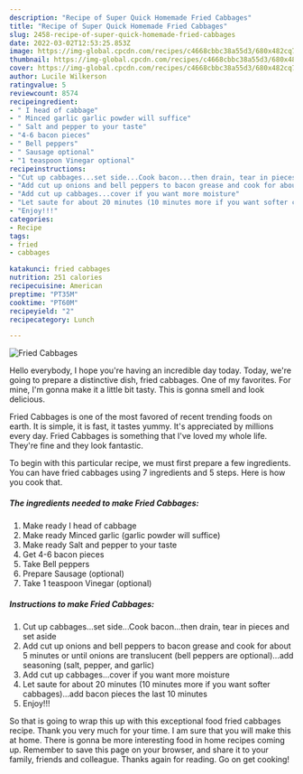 ```yaml
---
description: "Recipe of Super Quick Homemade Fried Cabbages"
title: "Recipe of Super Quick Homemade Fried Cabbages"
slug: 2458-recipe-of-super-quick-homemade-fried-cabbages
date: 2022-03-02T12:53:25.853Z
image: https://img-global.cpcdn.com/recipes/c4668cbbc38a55d3/680x482cq70/fried-cabbages-recipe-main-photo.jpg
thumbnail: https://img-global.cpcdn.com/recipes/c4668cbbc38a55d3/680x482cq70/fried-cabbages-recipe-main-photo.jpg
cover: https://img-global.cpcdn.com/recipes/c4668cbbc38a55d3/680x482cq70/fried-cabbages-recipe-main-photo.jpg
author: Lucile Wilkerson
ratingvalue: 5
reviewcount: 8574
recipeingredient:
- " I head of cabbage"
- " Minced garlic garlic powder will suffice"
- " Salt and pepper to your taste"
- "4-6 bacon pieces"
- " Bell peppers"
- " Sausage optional"
- "1 teaspoon Vinegar optional"
recipeinstructions:
- "Cut up cabbages...set side...Cook bacon...then drain, tear in pieces and set aside"
- "Add cut up onions and bell peppers to bacon grease and cook for about 5 minutes or until onions are translucent (bell peppers are optional)...add seasoning (salt, pepper, and garlic)"
- "Add cut up cabbages...cover if you want more moisture"
- "Let saute for about 20 minutes (10 minutes more if you want softer cabbages)...add bacon pieces the last 10 minutes"
- "Enjoy!!!"
categories:
- Recipe
tags:
- fried
- cabbages

katakunci: fried cabbages 
nutrition: 251 calories
recipecuisine: American
preptime: "PT35M"
cooktime: "PT60M"
recipeyield: "2"
recipecategory: Lunch

---
```



![Fried Cabbages](https://img-global.cpcdn.com/recipes/c4668cbbc38a55d3/680x482cq70/fried-cabbages-recipe-main-photo.jpg)

Hello everybody, I hope you're having an incredible day today. Today, we're going to prepare a distinctive dish, fried cabbages. One of my favorites. For mine, I'm gonna make it a little bit tasty. This is gonna smell and look delicious.

Fried Cabbages is one of the most favored of recent trending foods on earth. It is simple, it is fast, it tastes yummy. It's appreciated by millions every day. Fried Cabbages is something that I've loved my whole life. They're fine and they look fantastic.




To begin with this particular recipe, we must first prepare a few ingredients. You can have fried cabbages using 7 ingredients and 5 steps. Here is how you cook that.

<!--inarticleads1-->

##### The ingredients needed to make Fried Cabbages:

1. Make ready  I head of cabbage
1. Make ready  Minced garlic (garlic powder will suffice)
1. Make ready  Salt and pepper to your taste
1. Get 4-6 bacon pieces
1. Take  Bell peppers
1. Prepare  Sausage (optional)
1. Take 1 teaspoon Vinegar (optional)




<!--inarticleads2-->

##### Instructions to make Fried Cabbages:

1. Cut up cabbages...set side...Cook bacon...then drain, tear in pieces and set aside
1. Add cut up onions and bell peppers to bacon grease and cook for about 5 minutes or until onions are translucent (bell peppers are optional)...add seasoning (salt, pepper, and garlic)
1. Add cut up cabbages...cover if you want more moisture
1. Let saute for about 20 minutes (10 minutes more if you want softer cabbages)...add bacon pieces the last 10 minutes
1. Enjoy!!!




So that is going to wrap this up with this exceptional food fried cabbages recipe. Thank you very much for your time. I am sure that you will make this at home. There is gonna be more interesting food in home recipes coming up. Remember to save this page on your browser, and share it to your family, friends and colleague. Thanks again for reading. Go on get cooking!
